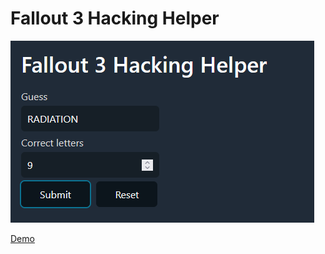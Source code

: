 # Fallout 3 Hacking Helper

![Screenshot](screenshot.png)

[Demo](https://vhsw.github.io/Little-Projects/Fallout%203%20Hacking%20Helper/src/index.html)
